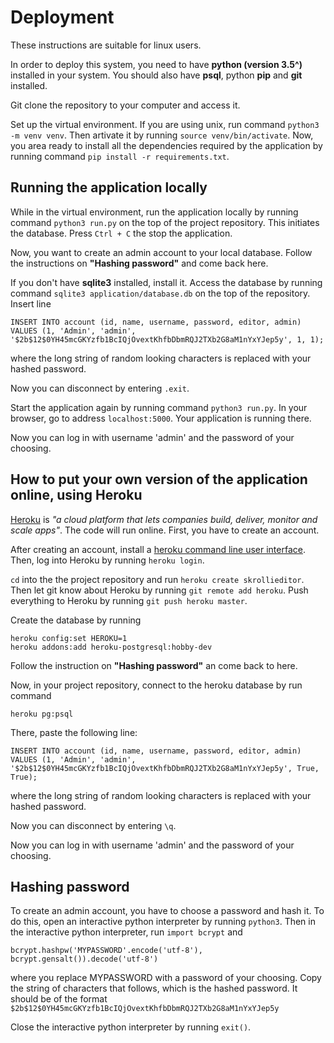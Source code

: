 Deployment
==========

These instructions are suitable for linux users.

In order to deploy this system, you need to have **python (version 3.5^)** installed in your system. You should also have **psql**, python **pip** and **git** installed.

Git clone the repository to your computer and access it.

Set up the virtual environment. If you are using unix, run command ```python3 -m venv venv```. Then artivate it by running ```source venv/bin/activate```. Now, you area ready to install all the dependencies required by the application by running command ```pip install -r requirements.txt```.

## Running the application locally

While in the virtual environment, run the application locally by running command ```python3 run.py``` on the top of the project repository. This initiates the database. Press ```Ctrl + C``` the stop the application.

Now, you want to create an admin account to your local database. Follow the instructions on **"Hashing password"** and come back here.

If you don't have **sqlite3** installed, install it. Access the database by running command ```sqlite3 application/database.db``` on the top of the repository. Insert line 

```
INSERT INTO account (id, name, username, password, editor, admin) VALUES (1, 'Admin', 'admin', '$2b$12$0YH45mcGKYzfb1BcIQjOvextKhfbDbmRQJ2TXb2G8aM1nYxYJep5y', 1, 1);
```
where the long string of random looking characters is replaced with your hashed password.

Now you can disconnect by entering ```.exit```.

Start the application again by running command ```python3 run.py```. In your browser, go to address ```localhost:5000```. Your application is running there.

Now you can log in with username 'admin' and the password of your choosing.

## How to put your own version of the application online, using Heroku

[Heroku](http://www.heroku.com) is _"a cloud platform that lets companies build, deliver, monitor and scale apps"_. The code will run online. First, you have to create an account.

After creating an account, install a [heroku command line user interface](https://devcenter.heroku.com/articles/heroku-cli). Then, log into Heroku by running ```heroku login```.

```cd``` into the the project repository and run ```heroku create skrollieditor```.
Then let git know about Heroku by running ```git remote add heroku```. Push everything to Heroku by running ```git push heroku master```.

Create the database by running
```
heroku config:set HEROKU=1
heroku addons:add heroku-postgresql:hobby-dev
```

Follow the instruction on **"Hashing password"** an come back to here.

Now, in your project repository, connect to the heroku database by run command
```
heroku pg:psql
```
There, paste the following line:
```
INSERT INTO account (id, name, username, password, editor, admin) VALUES (1, 'Admin', 'admin', '$2b$12$0YH45mcGKYzfb1BcIQjOvextKhfbDbmRQJ2TXb2G8aM1nYxYJep5y', True, True);
```
where the long string of random looking characters is replaced with your hashed password.

Now you can disconnect by entering ```\q```.

Now you can log in with username 'admin' and the password of your choosing.

## Hashing password

To create an admin account, you have to choose a password and hash it.
To do this, open an interactive python interpreter by running ```python3```.
Then in the interactive python interpreter, run ```import bcrypt``` and
```
bcrypt.hashpw('MYPASSWORD'.encode('utf-8'), bcrypt.gensalt()).decode('utf-8')
```
where you replace MYPASSWORD with a password of your choosing.
Copy the string of characters that follows, which is the hashed password. It should be of the format
```$2b$12$0YH45mcGKYzfb1BcIQjOvextKhfbDbmRQJ2TXb2G8aM1nYxYJep5y```

Close the interactive python interpreter by running ```exit()```.